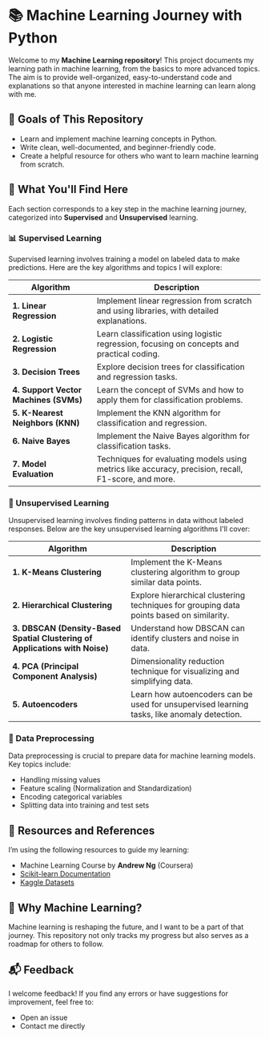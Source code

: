 # 📚 Machine Learning Journey with Python

Welcome to my **Machine Learning repository**! This project documents my learning path in machine learning, from the basics to more advanced topics. The aim is to provide well-organized, easy-to-understand code and explanations so that anyone interested in machine learning can learn along with me.

## 🌟 Goals of This Repository
- Learn and implement machine learning concepts in Python.
- Write clean, well-documented, and beginner-friendly code.
- Create a helpful resource for others who want to learn machine learning from scratch.

## 🚀 What You'll Find Here
Each section corresponds to a key step in the machine learning journey, categorized into **Supervised** and **Unsupervised** learning.

### 📊 Supervised Learning
Supervised learning involves training a model on labeled data to make predictions. Here are the key algorithms and topics I will explore:

| **Algorithm**                | **Description**                                                                |
|------------------------------|--------------------------------------------------------------------------------|
| **1. Linear Regression**      | Implement linear regression from scratch and using libraries, with detailed explanations. |
| **2. Logistic Regression**    | Learn classification using logistic regression, focusing on concepts and practical coding. |
| **3. Decision Trees**         | Explore decision trees for classification and regression tasks.                |
| **4. Support Vector Machines (SVMs)** | Learn the concept of SVMs and how to apply them for classification problems. |
| **5. K-Nearest Neighbors (KNN)** | Implement the KNN algorithm for classification and regression.                |
| **6. Naive Bayes**            | Implement the Naive Bayes algorithm for classification tasks.                  |
| **7. Model Evaluation**       | Techniques for evaluating models using metrics like accuracy, precision, recall, F1-score, and more. |

### 🤖 Unsupervised Learning
Unsupervised learning involves finding patterns in data without labeled responses. Below are the key unsupervised learning algorithms I'll cover:

| **Algorithm**                | **Description**                                                                |
|------------------------------|--------------------------------------------------------------------------------|
| **1. K-Means Clustering**     | Implement the K-Means clustering algorithm to group similar data points.      |
| **2. Hierarchical Clustering**| Explore hierarchical clustering techniques for grouping data points based on similarity. |
| **3. DBSCAN (Density-Based Spatial Clustering of Applications with Noise)** | Understand how DBSCAN can identify clusters and noise in data.               |
| **4. PCA (Principal Component Analysis)** | Dimensionality reduction technique for visualizing and simplifying data.  |
| **5. Autoencoders**           | Learn how autoencoders can be used for unsupervised learning tasks, like anomaly detection. |

### 📂 Data Preprocessing
Data preprocessing is crucial to prepare data for machine learning models. Key topics include:
- Handling missing values
- Feature scaling (Normalization and Standardization)
- Encoding categorical variables
- Splitting data into training and test sets

## 🔗 Resources and References
I’m using the following resources to guide my learning:
- Machine Learning Course by **Andrew Ng** (Coursera)
- [Scikit-learn Documentation](https://scikit-learn.org/)
- [Kaggle Datasets](https://www.kaggle.com/datasets)

## 🧠 Why Machine Learning?
Machine learning is reshaping the future, and I want to be a part of that journey. This repository not only tracks my progress but also serves as a roadmap for others to follow.

## 📬 Feedback
I welcome feedback! If you find any errors or have suggestions for improvement, feel free to:
- Open an issue
- Contact me directly
